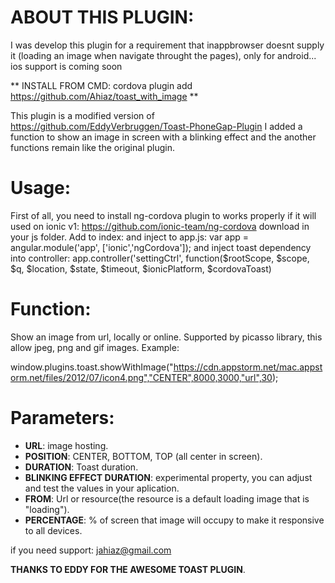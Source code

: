 # ABOUT THIS PLUGIN:

I was develop this plugin for a requirement that inappbrowser doesnt supply it (loading an image when navigate throught the pages), only for android... ios support is coming soon

** INSTALL FROM CMD: cordova plugin add https://github.com/Ahiaz/toast_with_image **

This plugin is a modified version of https://github.com/EddyVerbruggen/Toast-PhoneGap-Plugin
I added a function to show an image in screen with a blinking effect and the another functions remain like the original plugin.

# Usage:

First of all, you need to install ng-cordova plugin to works properly if it will used on ionic v1:
https://github.com/ionic-team/ng-cordova download in your js folder. 
Add to index: <script src="js/ng-cordova-master/dist/ng-cordova.js"></script> 
and inject to app.js: var app = angular.module('app', ['ionic','ngCordova']); 
and inject toast dependency into controller: 
app.controller('settingCtrl', function($rootScope, $scope, $q, $location, $state, $timeout, $ionicPlatform, $cordovaToast)

# Function:
Show an image from url, locally or online. Supported by picasso library, this allow jpeg, png and gif images. Example:

window.plugins.toast.showWithImage("https://cdn.appstorm.net/mac.appstorm.net/files/2012/07/icon4.png","CENTER",8000,3000,"url",30);

# Parameters:

* **URL**: image hosting.
* **POSITION**: CENTER, BOTTOM, TOP (all center in screen).
* **DURATION**: Toast duration.
* **BLINKING EFFECT DURATION**: experimental property, you can adjust and test the values in your aplication.
* **FROM**: Url or resource(the resource is a default loading image that is "loading").
* **PERCENTAGE**: % of screen that image will occupy to make it responsive to all devices.

if you need support: jahiaz@gmail.com

**THANKS TO EDDY FOR THE AWESOME TOAST PLUGIN**.






